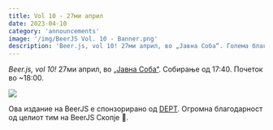 ```yaml
---
title: Vol 10 - 27ми април
date: 2023-04-10
category: 'announcements'
image: '/img/BeerJS Vol. 10 - Banner.png'
description: 'Beer.js, vol 10! 27ми април, во „Јавна Соба“. Голема благодарност до DEPT за поддршката!'
---
```


_Beer.js, vol 10!_ 27ми април, во [„Јавна Соба“](https://www.facebook.com/publicroomskopje/). Собирање од 17:40. Почеток
во ~18:00.

<img src="/img/BeerJS Vol. 10 - Banner.png" />

Ова издание на BeerJS е спонзорирано од [DEPT](https://www.deptagency.com). Огромна блaгодарност од целиот тим на BeerJS
Скопје 🍻.
